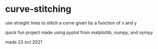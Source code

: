 # curve-stitching
use straight lines to stitch a curve given by a function of x and y

quick fun project made using pyplot from matplotlib, numpy, and sympy

made 23 oct 2021
